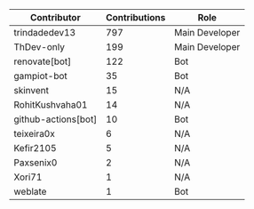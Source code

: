 | Contributor | Contributions | Role |
| ------------ | -------------- | ---- |
| trindadedev13 | 797 | Main Developer |
| ThDev-only | 199 | Main Developer |
| renovate[bot] | 122 | Bot |
| gampiot-bot | 35 | Bot |
| skinvent | 15 | N/A |
| RohitKushvaha01 | 14 | N/A |
| github-actions[bot] | 10 | Bot |
| teixeira0x | 6 | N/A |
| Kefir2105 | 5 | N/A |
| Paxsenix0 | 2 | N/A |
| Xori71 | 1 | N/A |
| weblate | 1 | Bot |
